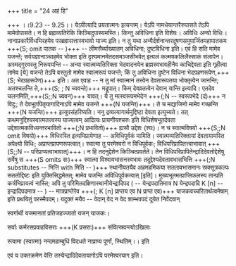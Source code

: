 +++
title = "24 अहं हि"

+++
।।9.23 -- 9.25।। येऽपीत्यादि प्रयतात्मनः इत्यन्तम्। येऽपि
नामधेयान्तरैरुपासते तेऽपि मामेवोपासते। न हि ब्रह्मव्यतिरेकि
किञ्चिदुपास्यमस्ति। किन्तु अविधिना इति विशेषः। अविधिः अन्यो विधिः।
नानाप्रकारैर्विधभिरहमेव परब्रह्मसत्तास्वभावो याज्य इति। न तु यथा
अन्यैर्दर्शनान्तरदूषणसमुपार्जितमहापातकम +++(S; omit पातक -- )+++ --
लीमसैर्व्याख्यातम् अविधिना; दुष्टविधिना इति। एवं हि सति मामेव यजन्ते;
सर्वयज्ञानाञ्चाहमेव भोक्ता इति दृश्यमानमेतदसमञ्जसीभवेत् इत्यलं
कल्मषकलिलैस्साकं संलापेन। अस्मद्गुरवस्तु निरूपयन्ति -- अन्या
स्वात्मव्यतिरिक्ता भेदवादनयेन ब्रह्मस्वभावहीनैव काचिद्देवता इति गृहीत्वा
तामेव \[ये\] यजन्ते तेऽपि वस्तुतो मामेव स्वात्मरूपं यजन्ते; किं तु
अविधिना दुष्टेन विधिना भेदग्रहणरूपेण,+++(S; भेदग्रहरूपेण)+++ इति। अत एवाह -- न
तु मां स्वात्मानं तत्त्वेन देवतारूपतया भोक्तृत्वेन जानन्ति; अतश्चलन्ति
ते,+++(S; ; N च्यवन्ते)+++ मद्रूपात्। किम् देवव्रतत्वेन देवान् यान्ति इत्यादि।
एतदेव चलनमिति,+++(S;;N च्यवन)+++ यावत्। ये तु मत्स्वरूपमभेदेन +++(;N --
स्वरूपभेदे (दं)+++ न विदुः; ते देवभूतपितृयागादिनाऽपि मामेव यजन्ते +++(N
यजन्ति)+++। ते च मद्याजिनो मामेव गच्छन्ति +++(N यजन्ति)+++ इत्युपसंहरिष्यति। ननु
द्रव्यत्यागार्थमुद्दिष्टा देवता इत्युच्यते। तत्
कथमनुद्दिश्यस्वात्मतत्त्वस्य याज्यत्वम् आदित्यः प्रायणीयश्चरुः इति
विधिशेषभूतदेवता उद्देशात्मकविध्यन्तरभावितो +++(;N प्रभावितो)+++ ह्यसौ उद्देशः
(श्यः)। न च स्वात्मविषयो +++(S;;N omit विषयो)+++ विधिरस्ति इत्यभिप्रायेणाह --
अविधिपूर्वकं मामिति। स्वात्मव्यतिरिक्तायां देवतायामस्ति अपेक्ष्यो विधिः;
अप्राप्तप्रापणरूपत्वात्। स्वात्मा तु परमेश्वरो न विधिपूर्वकः;
विधिपरिप्रापितत्त्वाभावात् +++(S;;N -- परिप्राप्यत्वाभावात्)+++। न हि
तदनुद्देशेन किञ्चित्प्रवर्तते। तेन विधिपरिप्रापितेन्द्रादिदेवतोद्देशेषु
सर्वेषु स +++(S omits सः)+++ स्वात्मा विश्वावभासनस्वभावः
तदुद्देश्यदेवतावभासभित्ति +++(;N substitutes -- भित्ति with मिति -- )+++
स्थानीयतयैव अहमहमिकया सततावभासमानः स्रक्सूत्रकल्पः सततोद्दिष्टः इति
युक्तिसिद्धमेतत्; मामेव यजन्ति अविधिपूर्वकत्वात् \[इति\]।
मुख्यभूतमत्प्राप्तिफलस्य तान्प्रति कर्त्रभिप्रायत्वं नास्ति; अपि तु
परिमितदक्षिणास्थानीयेन्द्रादिपद ( -- येन्द्रपदातिमात्र N येन्द्रपदादि K
[n] -- इन्द्रादिपदमात्र -- ) -- मात्रप्राप्तेरेव +++(; K [n] प्राप्तय एव N
प्राप्त एव)+++ याजकवच्चरितार्थत्वमेषाम् इति प्रथयितुं परस्मैपदम्। यदुक्तं
मयैव -- वेदान् वेद न वेद शाम्भवपदं दूयेत निर्वेदवान्  
  
स्वर्गार्थी यजमानतां प्रतिजहज्जातो यजन् याजकः।  
  
सर्वाः कर्मरसप्रवाहविसराः +++(K प्रसराः)+++ संवित्स्रवन्त्योऽखिलाः  
  
स्त्वामा (स्वात्मा) नन्दमहाम्बुधिं विदधते नाप्राप्य पूर्णां,
स्थितिम्।। इति  
  
एवं य उक्तक्रमेण वेत्ति तस्येन्द्रादिदेवतायागोऽपि परमेश्वरयाग इति।
